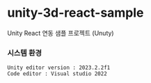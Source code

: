 # unity-3d-react-sample
 Unity React 연동 샘플 프로젝트 (Unuty)

### 시스템 환경
    Unity editor version : 2023.2.2f1
    Code editor : Visual studio 2022